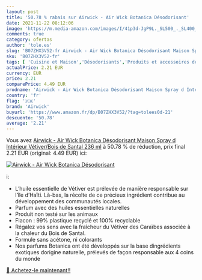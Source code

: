 ```yaml
---
layout: post
title: '50.78 % rabais sur Airwick - Air Wick Botanica Désodorisant'
date: 2021-11-22 08:12:06
image: 'https://m.media-amazon.com/images/I/41p3d-JgP9L._SL500_._SL400_.jpg'
comments: true
category: ofertas
author: 'tole.es'
slug: 'B07ZHX3V52-fr Airwick - Air Wick Botanica Désodorisant Maison Spray d...'
sku: 'B07ZHX3V52-fr'
tags: [ 'Cuisine et Maison','Désodorisants','Produits et accessoires de nettoyage','airwick', ]
actualPrice: 2.21 EUR
currency: EUR
price: 2.21
comparePrice: 4.49 EUR
prodname: 'Airwick - Air Wick Botanica Désodorisant Maison Spray d Intérieur Vétiver/Bois de Santal 236 ml'
country: 'fr'
flag: '🇫🇷'
brand: 'Airwick'
buyurl: 'https://www.amazon.fr/dp/B07ZHX3V52/?tag=tolees0d-21'
descuento: '50.78'
average: '2.21'
---
```


Vous avez [Airwick - Air Wick Botanica Désodorisant Maison Spray d Intérieur Vétiver/Bois de Santal 236 ml](https://www.amazon.fr/dp/B07ZHX3V52/?tag=tolees0d-21)  à  50.78 % de réduction, prix final  2.21 EUR (original: 4.49 EUR) ici:

[![Airwick - Air Wick Botanica Désodorisant](https://m.media-amazon.com/images/I/41p3d-JgP9L._SL500_._SL400_.jpg)](https://www.amazon.fr/dp/B07ZHX3V52/?tag=tolees0d-21)

ℹ️:

- L’huile essentielle de Vétiver est prélevée de manière responsable sur l’île d’Haïti. Là-bas, la récolte de ce précieux ingrédient contribue au développement des communautés locales.
- Parfum avec des huiles essentielles naturelles
- Produit non testé sur les animaux
- Flacon : 99% plastique recyclé et 100% recyclable
- Régalez vos sens avec la fraîcheur du Vétiver des Caraïbes associée à la chaleur du Bois de Santal.
- Formule sans acétone, ni colorants
- Nos parfums Botanica ont été développés sur la base dingrédients exotiques dorigine naturelle, prélevés de façon responsable aux 4 coins du monde

[🛒 Achetez-le maintenant!!](https://www.amazon.fr/dp/B07ZHX3V52/?tag=tolees0d-21)

